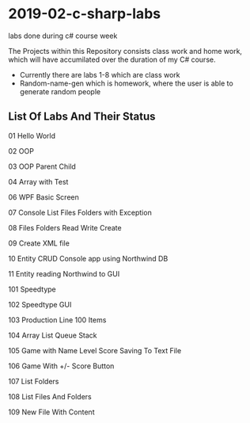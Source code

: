 # 2019-02-c-sharp-labs
labs done during c# course week

The Projects within this Repository consists class work and home work, which will have accumilated
over the duration of my C# course. 
- Currently there are labs 1-8 which are class work
- Random-name-gen which is homework, where the user is able to generate random people

## List Of Labs And Their Status
01 Hello World

02 OOP

03 OOP Parent Child

04 Array with Test

06 WPF Basic Screen

07 Console List Files Folders with Exception

08 Files Folders Read Write Create

09 Create XML file

10 Entity CRUD Console app using Northwind DB

11 Entity reading Northwind to GUI

101 Speedtype

102 Speedtype GUI

103 Production Line 100 Items

104 Array List Queue Stack

105 Game with Name Level Score Saving To Text File

106 Game With +/- Score Button

107 List Folders

108 List Files And Folders

109 New File With Content

 

